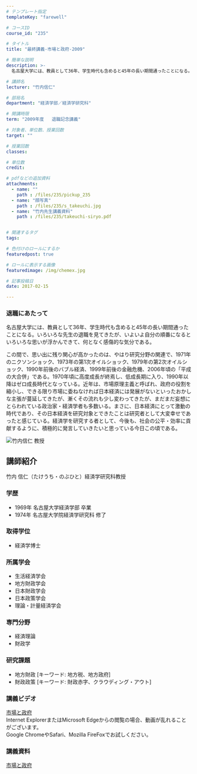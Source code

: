 ```yaml
---
# テンプレート指定
templateKey: "farewell"

# コースID
course_id: "235"

# タイトル
title: "最終講義-市場と政府-2009"

# 簡単な説明
description: >-
  名古屋大学には、教員として36年、学生時代も含めると45年の長い期間通ったことになる。いろいろな先生の退職を見てきたが、いよいよ自分の順番になるといろいろな思いが浮かんできて、何となく感傷的な気分...

# 講師名
lecturer: "竹内信仁"

# 部局名
department: "経済学部／経済学研究科"

# 開講時限
term: "2009年度	退職記念講義"

# 対象者、単位数、授業回数
target: ""

# 授業回数
classes: 

# 単位数
credit: 

# pdfなどの追加資料
attachments: 
  - name: "" 
    path : /files/235/pickup_235
  - name: "顔写真" 
    path : /files/235/s_takeuchi.jpg
  - name: "竹内先生講義資料" 
    path : /files/235/takeuchi-siryo.pdf


# 関連するタグ
tags:

# 色付けのロールにするか
featuredpost: true

# ロールに表示する画像
featuredimage: /img/chemex.jpg

# 記事投稿日
date: 2017-02-15

---
```

### 退職にあたって 

名古屋大学には、教員として36年、学生時代も含めると45年の長い期間通ったことになる。いろいろな先生の退職を見てきたが、いよいよ自分の順番になるといろいろな思いが浮かんできて、何となく感傷的な気分である。 

この間で、思い出に残り関心が高かったのは、やはり研究分野の関連で、1971年のニクソンショック、1973年の第1次オイルショック、1979年の第2次オイルショック、1990年前後のバブル経済、1999年前後の金融危機、2006年頃の「平成の大合併」である。1970年頃に高度成長が終焉し、低成長期に入り、1990年以降はゼロ成長時代となっている。近年は、市場原理主義と呼ばれ、政府の役割を縮小し、できる限り市場に委ねなければ日本経済には発展がないといったおかしな主張が蔓延してきたが、漸くその流れも少し変わってきたが、まだまだ妄想にとらわれている政治家・経済学者も多数いる。まさに、日本経済にとって激動の時代であり、その日本経済を研究対象とできたことは研究者として大変幸せであったと感じている。経済学を研究する者として、今後も、社会の公平・効率に貢献するように、積極的に発言していきたいと思っている今日この頃である。

![竹内信仁 教授](/files/235/s_takeuchi.jpg) 
## 講師紹介

竹内 信仁（たけうち・のぶひと）経済学研究科教授 

### 学歴

  * 1969年 名古屋大学経済学部 卒業
  * 1974年 名古屋大学院経済学研究科 修了

### 取得学位

  * 経済学博士

### 所属学会

  * 生活経済学会
  * 地方財政学会
  * 日本財政学会
  * 日本政策学会
  * 理論・計量経済学会

### 専門分野

  * 経済理論
  * 財政学

### 研究課題

  * 地方財政 [キーワード: 地方税、地方政府]
  * 財政政策 [キーワード: 財政赤字、クラウディング・アウト]
### 講義ビデオ

[市場と政府](http://nuvideo.media.nagoya-u.ac.jp/embed/ba8227ce3011635c4ec58c074e5ff457253675da)  
Internet ExplorerまたはMicrosoft Edgeからの閲覧の場合、動画が乱れることがございます。  
Google ChromeやSafari、Mozilla FireFoxでお試しください。 

### 講義資料


[市場と政府](/files/235/takeuchi-siryo.pdf) 
